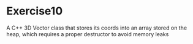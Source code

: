# Exercise10
A C++ 3D Vector class that stores its coords into an array stored on the heap, which requires a proper destructor to avoid memory leaks